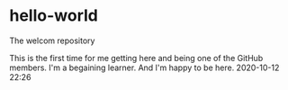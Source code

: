 # hello-world
The welcom repository

This is the first time for me getting here and being one of the GitHub members.
I'm a begaining learner. And I'm happy to be here.
2020-10-12   22:26
